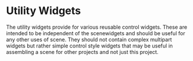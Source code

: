 # Utility Widgets

The utility widgets provide for various reusable control widgets. These are intended to be independent of the
scenewidgets and should be useful for any other uses of scene. They should not contain complex multipart widgets but
rather simple control style widgets that may be useful in assembling a scene for other projects and not just this
project. 
